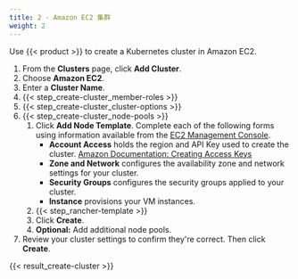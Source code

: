 ```yaml
---
title: 2 - Amazon EC2 集群
weight: 2
---
```

Use {{< product >}} to create a Kubernetes cluster in Amazon EC2.

1. From the **Clusters** page, click **Add Cluster**.
1. Choose **Amazon EC2**.
1. Enter a **Cluster Name**.
1. {{< step_create-cluster_member-roles >}}
1. {{< step_create-cluster_cluster-options >}}
1. {{< step_create-cluster_node-pools >}}
	1.	Click **Add Node Template**.
      Complete each of the following forms using information available from the [EC2 Management Console](https://aws.amazon.com/ec2).
		  - **Account Access** holds the region and API Key used to create the cluster.
			[Amazon Documentation: Creating Access Keys](https://docs.aws.amazon.com/IAM/latest/UserGuide/id_credentials_access-keys.html#Using_CreateAccessKey)
		  - **Zone and Network** configures the availability zone and network settings for your cluster.
		  - **Security Groups** configures the security groups applied to your cluster.
 		 - **Instance** provisions your VM instances.
	1. {{< step_rancher-template >}}
	1.	Click **Create**.
	1. **Optional:** Add additional node pools.
1. Review your cluster settings to confirm they're correct. Then click **Create**.

{{< result_create-cluster >}}
